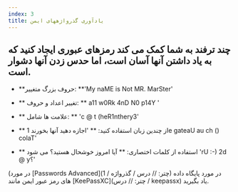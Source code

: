 ```yaml
---
index: 3
title: یادآوری گذرواژههای ایمن
---
```

## چند ترفند به شما کمک می کند رمزهای عبوری ایجاد کنید که به یاد داشتن آنها آسان است، اما حدس زدن آنها دشوار است.

*   **حروف بزرگ متغییر: **'My naME is Not MR. MarSter'

*   ** تغییر اعداد و حروف: ** a11 w0Rk 4nD N0 p14Y '

*   ** علامت ها شامل: ** 'c @ t (heR1nthery3'

*   ** از چندین زبان استفاده کنید: ** 'اجازه دهید آنها بخورند 1e gateaU au ch () colaT'

*   ** استفاده از کلمات اختصاری: ** آیا امروز خوشحال هستید؟ می شود 'rU :-) 2d @ y؟'

(در مورد [Passwords Advanced](چتر: // درس / گذرواژه / 1) در مورد پایگاه داده های رمز عبور ایمن مانند [KeePassXC](چتر: // درس / keepassx) یاد بگیرید.